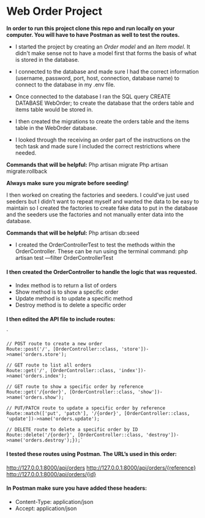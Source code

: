 # Web Order Project

**In order to run this project clone this repo and run locally on your computer. You will have to have Postman as well to test the routes.**

* I started the project by creating an _Order model_ and an _Item model_. It didn't make sense not to have a model first that forms the basis of what is stored in the database.

* I connected to the database and made sure I had the correct information (username, password, port, host, connection, database name) to connect to the database in my .env file.

* Once connected to the database I ran the SQL query CREATE DATABASE WebOrder; to create the database that the orders table and items table would be stored in.

* I then created the migrations to create the orders table and the items table in the WebOrder database. 
* I looked through the receiving an order part of the instructions on the tech task and made sure I included the correct restrictions where needed.

**Commands that will be helpful:**
Php artisan migrate
Php artisan migrate:rollback

**Always make sure you migrate before seeding!**

I then worked on creating the factories and seeders. I could’ve just used seeders but I didn’t want to repeat myself and wanted the data to be easy to maintain so I created the factories to create fake data to put in the database and the seeders use the factories and not manually enter data into the database.

**Commands that will be helpful:**
Php artisan db:seed

* I created the OrderControllerTest to test the methods within the OrderController. These can be run using the terminal command: php artisan test —filter OrderControllerTest

#### I then created the OrderController to handle the logic that was requested.
* Index method is to return a list of orders
* Show method is to show a specific order
* Update method is to update a specific method
* Destroy method is to delete a specific order

#### I then edited the API file to include routes:

`

    // POST route to create a new order
    Route::post('/', [OrderController::class, 'store'])->name('orders.store');

    // GET route to list all orders
    Route::get('/', [OrderController::class, 'index'])->name('orders.index');

    // GET route to show a specific order by reference
    Route::get('/{order}', [OrderController::class, 'show'])->name('orders.show');

    // PUT/PATCH route to update a specific order by reference
    Route::match(['put', 'patch'], '/{order}', [OrderController::class, 'update'])->name('orders.update');

    // DELETE route to delete a specific order by ID
    Route::delete('/{order}', [OrderController::class, 'destroy'])->name('orders.destroy');});`

#### I tested these routes using Postman. The URL’s used in this order:

http://127.0.0.1:8000/api/orders
http://127.0.0.1:8000/api/orders/{reference}
http://127.0.0.1:8000/api/orders/{id}

#### In Postman make sure you have added these headers:
* Content-Type: application/json
* Accept: application/json
